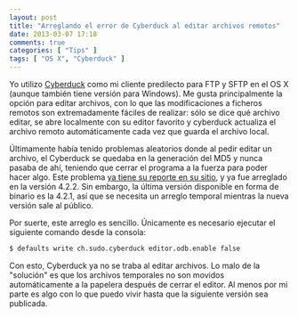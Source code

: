 ```yaml
---
layout: post
title: "Arreglando el error de Cyberduck al editar archivos remotos"
date: 2013-03-07 17:18
comments: true
categories: [ "Tips" ]
tags: [ "OS X", "Cyberduck" ]
---
```


Yo utilizo [Cyberduck][cyberduck] como mi cliente predilecto para FTP y SFTP en el OS X (aunque también tiene versión para Windows). Me gusta principalmente la opción para editar archivos, con lo que las modificaciones a ficheros remotos son extremadamente fáciles de realizar: sólo se dice qué archivo editar, se abre localmente con su editor favorito y cyberduck actualiza el archivo remoto automáticamente cada vez que guarda el archivo local.

Últimamente había tenido problemas aleatorios donde al pedir editar un archivo, el Cyberduck se quedaba en la generación del MD5 y nunca pasaba de ahí, teniendo que cerrar el programa a la fuerza para poder hacer algo. Este problema [ya tiene su reporte en su sitio][cyberduck-trac], y ya fue arreglado en la versión 4.2.2. Sin embargo, la última versión disponible en forma de binario es la 4.2.1, así que se necesita un arreglo temporal mientras la nueva versión sale al público.

<!-- more -->

Por suerte, este arreglo es sencillo. Únicamente es necesario ejecutar el siguiente comando desde la consola:

``` bash
$ defaults write ch.sudo.cyberduck editor.odb.enable false
```

Con esto, Cyberduck ya no se traba al editar archivos. Lo malo de la "solución" es que los archivos temporales no son movidos automáticamente a la papelera después de cerrar el editor. Al menos por mi parte es algo con lo que puedo vivir hasta que la siguiente versión sea publicada.

[cyberduck]: http://www.cyberduck.ch/ "Cyberduck"
[cyberduck-trac]: http://trac.cyberduck.ch/ticket/6878